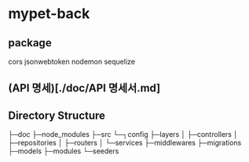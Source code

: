 # mypet-back

## package
cors
jsonwebtoken
nodemon
sequelize

## (API 명세)[./doc/API 명세서.md]

## Directory Structure
├─doc
├─node_modules
├─src
└─┐config
  ├─layers
  │  ├─controllers
  │  ├─repositories
  │  ├─routers
  │  └─services
  ├─middlewares
  ├─migrations
  ├─models
  ├─modules
  └─seeders
